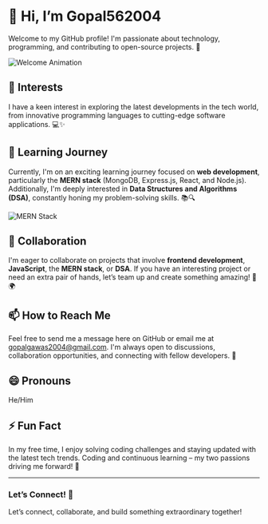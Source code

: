 # 👋 Hi, I’m Gopal562004

Welcome to my GitHub profile! I'm passionate about technology, programming, and contributing to open-source projects. 🌟

![Welcome Animation](https://media.giphy.com/media/l0MYA0a3gL1n8X6Qo/giphy.gif) <!-- Example GIF -->

## 👀 Interests
I have a keen interest in exploring the latest developments in the tech world, from innovative programming languages to cutting-edge software applications. 💻✨

## 🌱 Learning Journey
Currently, I'm on an exciting learning journey focused on **web development**, particularly the **MERN stack** (MongoDB, Express.js, React, and Node.js). Additionally, I'm deeply interested in **Data Structures and Algorithms (DSA)**, constantly honing my problem-solving skills. 📚🔍

![MERN Stack](https://media.giphy.com/media/xT0xeuOxEXkW5QRf8Y/giphy.gif) <!-- Example GIF -->

## 💞️ Collaboration
I'm eager to collaborate on projects that involve **frontend development**, **JavaScript**, the **MERN stack**, or **DSA**. If you have an interesting project or need an extra pair of hands, let’s team up and create something amazing! 🤝🌍

## 📫 How to Reach Me
Feel free to send me a message here on GitHub or email me at [gopalgawas2004@gmail.com](mailto:gopalgawas2004@gmail.com). I'm always open to discussions, collaboration opportunities, and connecting with fellow developers. 💬

## 😄 Pronouns
He/Him

## ⚡ Fun Fact
In my free time, I enjoy solving coding challenges and staying updated with the latest tech trends. Coding and continuous learning – my two passions driving me forward! 🎉

---

### Let’s Connect! 🚀
Let’s connect, collaborate, and build something extraordinary together!
